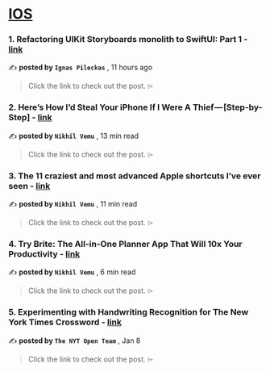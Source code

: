 
<h1><a href=https://medium.com/tag/ios/recommended target="_blank" rel="noopener noreferrer">IOS</a></h1>
<h3>1. Refactoring UIKit Storyboards monolith to SwiftUI: Part 1 - <a href=https://medium.com/@iPile/refactoring-uikit-storyboards-monolith-to-swiftui-part-1-dfb5a8624eba?source=tag_recommended_feed---------0-84----------ios----------c828892c_d479_4f05_9998_991287673281------- target="_blank" rel="noopener noreferrer">link</a></h3>

✍️ **posted by `Ignas Pileckas`** <date> , 11 hours ago</date>

<blockquote>Click the link to check out the post. ⌲</blockquote>

<h3>2. Here’s How I’d Steal Your iPhone If I Were A Thief — [Step-by-Step] - <a href=https://medium.com/macoclock/heres-how-i-d-steal-your-iphone-if-i-were-a-thief-step-by-step-1706499310ed?source=tag_recommended_feed---------1-107----------ios----------c828892c_d479_4f05_9998_991287673281------- target="_blank" rel="noopener noreferrer">link</a></h3>

✍️ **posted by `Nikhil Vemu`** <date> , 13 min read</date>

<blockquote>Click the link to check out the post. ⌲</blockquote>

<h3>3. The 11 craziest and most advanced Apple shortcuts I’ve ever seen - <a href=https://medium.com/macoclock/the-11-craziest-and-most-advanced-apple-shortcuts-ive-ever-seen-37d3ec7814f3?source=tag_recommended_feed---------2-85----------ios----------c828892c_d479_4f05_9998_991287673281------- target="_blank" rel="noopener noreferrer">link</a></h3>

✍️ **posted by `Nikhil Vemu`** <date> , 11 min read</date>

<blockquote>Click the link to check out the post. ⌲</blockquote>

<h3>4. Try Brite: The All-in-One Planner App That Will 10x Your Productivity - <a href=https://medium.com/macoclock/try-brite-the-all-in-one-planner-app-that-will-10x-your-productivity-0b6b3ab04c96?source=tag_recommended_feed---------3-84----------ios----------c828892c_d479_4f05_9998_991287673281------- target="_blank" rel="noopener noreferrer">link</a></h3>

✍️ **posted by `Nikhil Vemu`** <date> , 6 min read</date>

<blockquote>Click the link to check out the post. ⌲</blockquote>

<h3>5. Experimenting with Handwriting Recognition for The New York Times Crossword - <a href=https://medium.com/timesopen/experimenting-with-handwriting-recognition-for-new-york-times-crossword-a78e08fec08f?source=tag_recommended_feed---------4-107----------ios----------c828892c_d479_4f05_9998_991287673281------- target="_blank" rel="noopener noreferrer">link</a></h3>

✍️ **posted by `The NYT Open Team`** <date> , Jan 8</date>

<blockquote>Click the link to check out the post. ⌲</blockquote>

